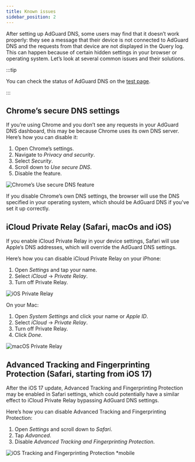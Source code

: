 ```yaml
---
title: Known issues
sidebar_position: 2
---
```


After setting up AdGuard DNS, some users may find that it doesn’t work properly: they see a message that their device is not connected to AdGuard DNS and the requests from that device are not displayed in the Query log. This can happen because of certain hidden settings in your browser or operating system. Let’s look at several common issues and their solutions.

:::tip

You can check the status of AdGuard DNS on the [test page](https://adguard.com/test.html).

:::

## Chrome’s secure DNS settings

If you’re using Chrome and you don’t see any requests in your AdGuard DNS dashboard, this may be because Chrome uses its own DNS server. Here’s how you can disable it:

1. Open Chrome’s settings.
1. Navigate to *Privacy and security*.
1. Select *Security*.
1. Scroll down to *Use secure DNS*.
1. Disable the feature.

![Chrome’s Use secure DNS feature](https://cdn.adtidy.org/content/kb/dns/private/solving_problems/known_issues/secure-dns.png)

If you disable Chrome’s own DNS settings, the browser will use the DNS specified in your operating system, which should be AdGuard DNS if you've set it up correctly.

## iCloud Private Relay (Safari, macOs and iOS)

If you enable iCloud Private Relay in your device settings, Safari will use Apple’s DNS addresses, which will override the AdGuard DNS settings.

Here’s how you can disable iCloud Private Relay on your iPhone:

1. Open *Settings* and tap your name.
1. Select *iCloud* → *Private Relay*.
1. Turn off Private Relay.

![iOS Private Relay](https://cdn.adtidy.org/content/kb/dns/private/solving_problems/known_issues/private-relay.png)

On your Mac:

1. Open *System Settings* and click your name or *Apple ID*.
1. Select *iCloud* → *Private Relay*.
1. Turn off Private Relay.
1. Click *Done*.

![macOS Private Relay](https://cdn.adtidy.org/content/kb/dns/private/solving_problems/known_issues/mac-private-relay.png)

## Advanced Tracking and Fingerprinting Protection (Safari, starting from iOS 17)

After the iOS 17 update, Advanced Tracking and Fingerprinting Protection may be enabled in Safari settings, which could potentially have a similar effect to iCloud Private Relay bypassing AdGuard DNS settings.

Here’s how you can disable Advanced Tracking and Fingerprinting Protection:

1. Open *Settings* and scroll down to *Safari*.
1. Tap *Advanced*.
1. Disable *Advanced Tracking and Fingerprinting Protection*.

![iOS Tracking and Fingerprinting Protection *mobile](https://cdn.adtidy.org/content/kb/dns/private/solving_problems/known_issues/ios-tracking-and-fingerprinting.png)
